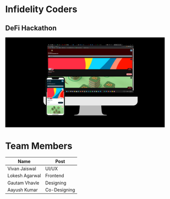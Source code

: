 # Infidelity Coders
## DeFi Hackathon

![](./lol.png)

# Team Members
|Name|Post|
|-|-|
|Vivan Jaiswal|UI/UX|
|Lokesh Agarwal|Frontend|
|Gautam Vhavle|Designing|
|Aayush Kumar|Co-Designing|
